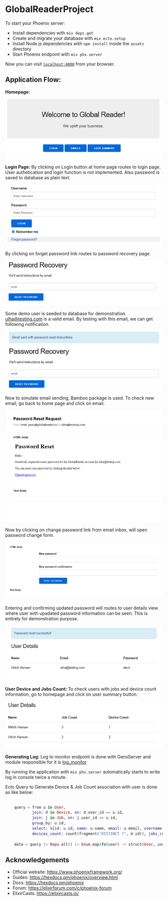# GlobalReaderProject

To start your Phoenix server:

  * Install dependencies with `mix deps.get`
  * Create and migrate your database with `mix ecto.setup`
  * Install Node.js dependencies with `npm install` inside the `assets` directory
  * Start Phoenix endpoint with `mix phx.server`

Now you can visit [`localhost:4000`](http://localhost:4000) from your browser.

## Application Flow:

<b>Homepage:</b> 

![HomePage](images/homepage.png)

<b> Login Page: </b> By clicking on Login button at home page routes to login page. User authetication and login function is not implemented. Also password is saved to database as plain text.

![Login Page](images/loginpage.png)

By clicking on forget password link routes to password recovery page. 

![Password Recovery Page](images/passwordrecovery.png)

Some demo user is seeded to database for demonstration. ulha@testing.com is a valid email. By testing with this email, we can get following notification.

![Password Recovery with email sent](images/passwordrecovery_with_emai_sent.png)

Now to simulate email sending, Bamboo package is used. To check new email, go back to home page and click on email.

![email_box](images/email_box.png)

Now by clicking on change password link from email inbox, will open password change form.

![password change form](images/password_restet_form.png)

Entering and confirming updated password will routes to user details view where user with upadated password information can be seen. This is entirely for demonstration purpose. 

![updated_pass_view](images/updated_pass_view.png)


<b> User Device and Jobs Count: </b> To check users with jobs and device count information, go to homepage and click on user summary button.

![user_summary_view](images/User_summary_view.png)

<b> Generating Log: </b> Log to monitor endpoint is done with GensServer and module responsible for it is [log_monitor](lib/global_reader_project/urlmonitor.ex)

By running the application with `mix phx.server` automatically starts to write log in console twice a minute. 

Ecto Query to Generate Device & Job Count association with user is done as like below: 

```elixir

    query = from u in User,
            join: d in Device, on: d.user_id == u.id,
            join: j in Job, on: j.user_id == u.id,
            group_by: u.id,
            select: %{id: u.id, name: u.name, email: u.email, username: u.username,
            devices_count: count(fragment("DISTINCT ?", d.id)), jobs_count: count(fragment("DISTINCT ?", j.id))}

    data = query |> Repo.all() |> Enum.map(fn(user) -> struct(User, user) end)

```



## Acknowledgements

  * Official website: https://www.phoenixframework.org/
  * Guides: https://hexdocs.pm/phoenix/overview.html
  * Docs: https://hexdocs.pm/phoenix
  * Forum: https://elixirforum.com/c/phoenix-forum
  * ElixirCasts: https://elixircasts.io/

